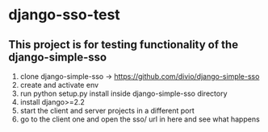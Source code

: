 # django-sso-test

## This project is for testing functionality of the django-simple-sso 

1. clone django-simple-sso -> https://github.com/divio/django-simple-sso
2. create and activate env 
3. run python setup.py install inside django-simple-sso directory
4. install django>=2.2
5. start the client and server projects in a different port
6. go to the client one and open the sso/ url in here and see what happens

